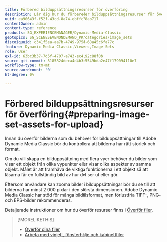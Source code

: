```yaml
---
title: Förbered bilduppsättningsresurser för överföring
description: Lär dig hur du förbereder bilduppsättningsresurser för överföring till Adobe Dynamic Media Classic.
uuid: ea90643f-f52f-43cd-8a74-ebffc78ab717
contentOwner: admin
content-type: reference
products: SG_EXPERIENCEMANAGER/Dynamic-Media-Classic
geptopics: SG_SCENESEVENONDEMAND_PK/categories/image_sets
discoiquuid: c341f5ea-aa7b-4749-975d-68a45c6fa77c
feature: Dynamic Media Classic,Viewers,Image Sets
role: User
exl-id: 63bc3b37-7d5f-4707-a743-ec4192c88f0b
source-git-commit: 3185824deca4d4b3c5549bda2e47f179094110e7
workflow-type: tm+mt
source-wordcount: '0'
ht-degree: 0%

---
```


# Förbered bilduppsättningsresurser för överföring{#preparing-image-set-assets-for-upload}

Innan du överför bilderna som du behöver för bilduppsättningar till Adobe Dynamic Media Classic bör du kontrollera att bilderna har rätt storlek och format.

Om du vill skapa en bilduppsättning med flera vyer behöver du bilder som visar ett objekt från olika vypunkter eller visar olika aspekter av samma objekt. Målet är att framhäva de viktiga funktionerna i ett objekt så att läsarna får en fullständig bild av hur det ser ut eller gör.

Eftersom användare kan zooma bilder i bilduppsättningar bör du se till att bilderna har minst 2 000 pixlar i den största dimensionen. Adobe Dynamic Media Classic har stöd för många bildfilsformat, men förlustfria TIFF-, PNG- och EPS-bilder rekommenderas.

Detaljerade instruktioner om hur du överför resurser finns i [Överför filer](uploading-files.md#uploading_files).

>[!MORELIKETHIS]
>
>* [Överför dina filer](uploading-files.md#uploading_your_files)
>* [Arbeta med vinjett, fönsterhölje och kabinettfiler](vignette-window-covering-cabinet-files.md#working_with_vignette_window_covering_and_cabinet_files)

